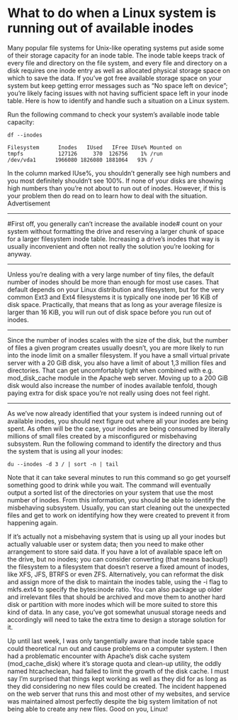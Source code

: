 # What to do when a Linux system is running out of available inodes


Many popular file systems for Unix-like operating systems put aside some of their storage capacity for an inode table.
The inode table keeps track of every file and directory on the file system, and every file and directory on a disk requires one inode entry as well as allocated physical storage space on which to save the data. If you’ve got free available storage space on your system but keep getting error messages such as “No space left on device”; you’re likely facing issues with not having sufficient space left in your inode table. Here is how to identify and handle such a situation on a Linux system.

Run the following command to check your system’s available inode table capacity:
```
df --inodes

Filesystem      Inodes   IUsed   IFree IUse% Mounted on
tmpfs           127126     370  126756    1% /run
/dev/vda1      1966080 1826080 1881064   93% /
```
In the column marked IUse%, you shouldn’t generally see high numbers and you most definitely shouldn’t see 100%. 
If none of your disks are showing high numbers than you’re not about to run out of inodes. 
However, if this is your problem then do read on to learn how to deal with the situation.
Advertisement

--------------------------------------------------------------------------------------------------------------------

#First off, you generally can’t increase the available inode# count on your system without formatting the drive and reserving a larger chunk of space for a larger filesystem inode table. 
Increasing a drive’s inodes that way is usually inconvenient and often not really the solution you’re looking for anyway.

-------------------------------------------------------------------------------------------------------------------

Unless you’re dealing with a very large number of tiny files, the default number of inodes should be more than enough for most use cases. 
That default depends on your Linux distribution and filesystem, but for the very common Ext3 and Ext4 filesystems it is typically one inode per 16 KiB of disk space. 
Practically, that means that as long as your average filesize is larger than 16 KiB, you will run out of disk space before you run out of inodes.

----------------------------------------------------------------------------------------------------------------------

Since the number of inodes scales with the size of the disk, but the number of files a given program creates usually doesn’t, you are more likely to run into the inode limit on a smaller filesystem. 
If you have a small virtual private server with a 20 GiB disk, you also have a limit of about 1,3 million files and directories. 
That can get uncomfortably tight when combined with e.g. mod_disk_cache module in the Apache web server. 
Moving up to a 200 GiB disk would also increase the number of inodes available tenfold, though paying extra for disk space you’re not really using does not feel right.

------------------------------------------------------------------------------------------------------------------------

As we’ve now already identified that your system is indeed running out of available inodes, you should next figure out where all your inodes are being spent. 
As often will be the case, your inodes are being consumed by literally millions of small files created by a misconfigured or misbehaving subsystem. 
Run the following command to identify the directory and thus the system that is using all your inodes:

```
du --inodes -d 3 / | sort -n | tail
```

Note that it can take several minutes to run this command so go get yourself something good to drink while you wait. The command will eventually output a sorted list of the directories on your system that use the most number of inodes. From this information, you should be able to identify the misbehaving subsystem. Usually, you can start cleaning out the unexpected files and get to work on identifying how they were created to prevent it from happening again.

If it’s actually not a misbehaving system that is using up all your inodes but actually valuable user or system data; then you need to make other arrangement to store said data. If you have a lot of available space left on the drive, but no inodes; you can consider converting (that means backup!) the filesystem to a filesystem that doesn’t reserve a fixed amount of inodes, like XFS, JFS, BTRFS or even ZFS. Alternatively, you can reformat the disk and assign more of the disk to maintain the inodes table, using the -i flag to mkfs.ext4 to specify the bytes:inode ratio. You can also package up older and irrelevant files that should be archived and move them to another hard disk or partition with more inodes which will be more suited to store this kind of data. In any case, you’ve got somewhat unusual storage needs and accordingly will need to take the extra time to design a storage solution for it.

Up until last week, I was only tangentially aware that inode table space could theoretical run out and cause problems on a computer system. I then had a problematic encounter with Apache’s disk cache system (mod_cache_disk) where it’s storage quota and clean-up utility, the oddly named htcacheclean, had failed to limit the growth of the disk cache. I must say I’m surprised that things kept working as well as they did for as long as they did considering no new files could be created. The incident happened on the web server that runs this and most other of my websites, and service was maintained almost perfectly despite the big system limitation of not being able to create any new files. Good on you, Linux!
